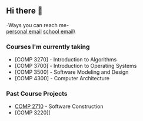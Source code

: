 ## Hi there 👋

-Ways you can reach me-\
[personal email](brysonchamblee@gmail.com) [school email](btc0038@auburn.edu)\

### Courses I'm currently taking
- [COMP 3270] - Introduction to Algorithms
- [COMP 3700] - Introduction to Operating Systems
- [COMP 3500] - Software Modeling and Design
- [COMP 4300] - Computer Architecture

### Past Course Projects
- [COMP 2710](https://github.com/bchamblee0/COMP-2710) - Software Construction
- [COMP 3220](
<!--
**bchamblee0/bchamblee0** is a ✨ _special_ ✨ repository because its `README.md` (this file) appears on your GitHub profile.

Here are some ideas to get you started:

- 🔭 I’m currently working on ...
- 🌱 I’m currently learning ...
- 👯 I’m looking to collaborate on ...
- 🤔 I’m looking for help with ...
- 💬 Ask me about ...
- 📫 How to reach me: ...
- 😄 Pronouns: ...
- ⚡ Fun fact: ...
-->
